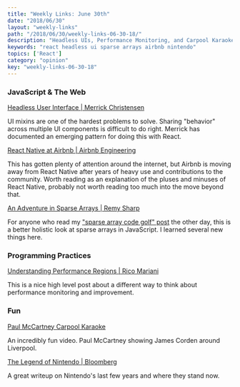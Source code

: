 ```yaml
---
title: "Weekly Links: June 30th"
date: "2018/06/30"
layout: "weekly-links"
path: "/2018/06/30/weekly-links-06-30-18/"
description: "Headless UIs, Performance Monitoring, and Carpool Karaoke"
keywords: "react headless ui sparse arrays airbnb nintendo"
topics: ['React']
category: "opinion"
key: "weekly-links-06-30-18"
---
```


### JavaScript & The Web

[Headless User Interface | Merrick Christensen](https://www.merrickchristensen.com/articles/headless-user-interface-components/)

UI mixins are one of the hardest problems to solve.  Sharing "behavior" across multiple UI components is difficult to do right.  Merrick has documented an emerging pattern for doing this with React.

[React Native at Airbnb | Airbnb Engineering](https://medium.com/airbnb-engineering/react-native-at-airbnb-f95aa460be1c)

This has gotten plenty of attention around the internet, but Airbnb is moving away from React Native after years of heavy use and contributions to the community.  Worth reading as an explanation of the pluses and minuses of React Native, probably not worth reading too much into the move beyond that.

[An Adventure in Sparse Arrays | Remy Sharp](https://remysharp.com/2018/06/26/an-adventure-in-sparse-arrays)

For anyone who read my ["sparse array code golf" post](https://benmccormick.org/2018/06/19/code-golf-sparse-arrays/) the other day, this is a better holistic look at sparse arrays in JavaScript.  I learned several new things here.



### Programming Practices

[Understanding Performance Regions | Rico Mariani](https://medium.com/@ricomariani/understanding-performance-regions-e4b6e09a94da)

This is a nice high level post about a different way to think about performance monitoring and improvement.


### Fun

[Paul McCartney Carpool Karaoke](https://www.youtube.com/watch?v=QjvzCTqkBDQ&feature=youtu.be)

An incredibly fun video.  Paul McCartney showing James Corden around Liverpool.

[The Legend of Nintendo | Bloomberg](https://www.bloomberg.com/news/features/2018-06-21/how-nintendo-s-switch-helped-the-japanese-gaming-giant-win-again)

A great writeup on Nintendo's last few years and where they stand now.
